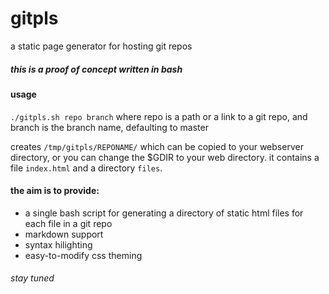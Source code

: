 # gitpls

a static page generator for hosting git repos

##### this is a proof of concept written in bash

#### usage
`./gitpls.sh repo branch` where repo is a path or a link to a git repo, and branch is the branch name, defaulting to master

creates `/tmp/gitpls/REPONAME/` which can be copied to your webserver directory, or you can change the $GDIR to your web directory. it contains a file `index.html` and a directory `files`.

#### the aim is to provide:  
 - a single bash script for generating a directory of static html files for each file in a git repo
 - markdown support
 - syntax hilighting
 - easy-to-modify css theming

###### stay tuned